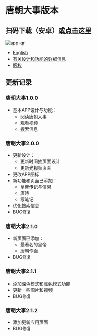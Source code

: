 # 唐朝大事版本

## 扫码下载（安卓）[或点击这里](https://github.com/vincnttt/TangDynasty-APP/tree/master/version/apk)
![app-qr](still-on-progress)
* [English](https://github.com/vincnttt/TangDynasty-APP/tree/master/version/VERSION.md)
* [有关设计和功能的详细信息](https://github.com/vincnttt/TangDynasty-APP/blob/master/README_zh.md)
* [版权](https://github.com/vincnttt/TangDynasty-APP/blob/master/README_zh.md#%E7%89%88%E6%9D%83)

## 更新记录
### **唐朝大事1.0.0**
* 基本APP设计与功能：
    * 阅读唐朝大事
    * 观看视频
    * 搜索信息

### **唐朝大事2.0.0**
* 更新设计：
    * 更新时间抽页面设计
    * 更新光视频页面
* 更改APP图标
* 新功能和页面已添加：
    * 皇帝传记与信息
    * 唐诗
    * 写笔记
* 优化搜索信息
* BUG修复

### **唐朝大事2.1.0**
* 新页面已添加：
    * 最著名的皇帝
    * 唐朝作画
* BUG修复

### **唐朝大事2.1.1**
* 添加深色模式和浅色模式功能
* 更新一些图片和视频
* BUG修复

### **唐朝大事2.1.2**
* 添加更新应用页面
* BUG修复

